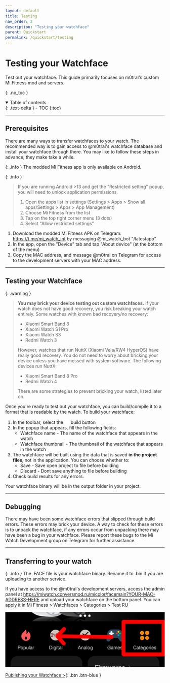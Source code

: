 ```yaml
---
layout: default
title: Testing
nav_order: 2
description: "Testing your watchface"
parent: Quickstart
permalink: /quickstart/testing
---
```

# Testing your Watchface

Test out your watchface. This guide primarily focuses on m0tral's custom Mi Fitness mod and servers.

{: .no_toc }

<details open markdown="block">
  <summary>
    Table of contents
  </summary>
  {: .text-delta }
- TOC
{:toc}
</details>

---

## Prerequisites
There are many ways to transfer watchfaces to your watch. The recommended way is to gain access to @m0tral's watchface database and install your watchface through there. You may like to follow these steps in advance; they make take a while.

{: .info }
The modded Mi Fitness app is only available on Android.

{: .info }
> If you are running Android >13 and get the "Restricted setting" popup, you will need to unlock application permissions.
>
> 1. Open the apps list in settings (Settings > Apps > Show all apps/Settings > Apps > App Management) 
> 2. Choose Mi Fitness from the list
> 3. Tap on the top right corner menu (3 dots)
> 4. Select "Allow restricted settings"

1. Download the modded Mi Fitness APK on Telegram: https://t.me/mi_watch_int by messaging @mi_watch_bot "/latestapp"
2. In the app, open the "Device" tab and tap "About device" (at the bottom of the menu)
3. Copy the MAC address, and message @m0tral on Telegram for access to the development servers with your MAC address.

---

## Testing your Watchface

{: .warning }
> **You may brick your device testing out custom watchfaces.** If your watch does not have 
> good recovery, you risk breaking your watch entirely. Some watches with known bad
> recovery/no recovery:
>
> - Xiaomi Smart Band 8
> - Xiaomi Watch S1 Pro
> - Xiaomi Watch S3
> - Redmi Watch 3
>
> However, watches that run NuttX (Xiaomi Vela/RW4 HyperOS) have really good recovery. 
> You do not need to worry about bricking your device unless you have messed with system
> software. The following devices run NuttX:
>
> - Xiaomi Smart Band 8 Pro
> - Redmi Watch 4
>
> There are some strategies to prevent bricking your watch, listed later on.

Once you're ready to test out your watchface, you can build/compile it to a format that is readable by the watch. To build your watchface:

1. In the toolbar, select the ![Build](../Images/package.png) build button
2. In the popup that appears, fill the following fields:
   - Watchface name - The name of the watchface that appears in the watch
   - Watchface thumbnail - The thumbnail of the watchface that appears in the watch
3. The watchface will be built using the data that is saved **in the project files**, not in the application. You can choose whether to:
   - Save - Save open project to file before building
   - Discard - Dont save anything to file before building
4. Check build results for any errors.

Your watchface binary will be in the output folder in your project.

---

## Debugging

There may have been some watchface errors that slipped through build errors. These errors may brick your device. A way to check for these errors is to unpack the watchface, if any errors occur from unpacking there may have been a bug in your watchface. Please report these bugs to the Mi Watch Development group on Telegram for further assistance.

---

## Transferring to your watch
{: .info }
The .FACE file is your watchface binary. Rename it to .bin if you are uploading to another service.

If you have access to the @m0tral's development servers, access the admin panel at https://miwatch.conversmod.ru/micolor/facemain?YOUR-MAC-ADDRESS-HERE and upload your watchface on the bottom panel. You can apply it in Mi Fitness > Watchfaces > Categories > Test RU 

![category button](../Images/app-categories.jpg)

[Publishing your Watchface >](https://ooflet.github.io/docs/quickstart/publishing){: .btn .btn-blue }